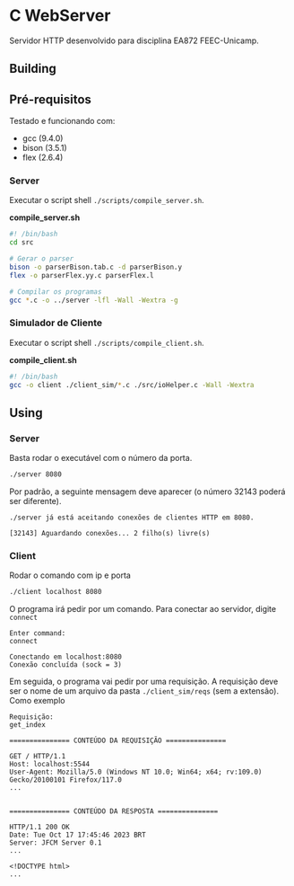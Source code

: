 # C WebServer

Servidor HTTP desenvolvido para disciplina EA872 FEEC-Unicamp.

## Building

## Pré-requisitos

Testado e funcionando com:
- gcc (9.4.0)
- bison (3.5.1)
- flex (2.6.4)

### Server

Executar o script shell `./scripts/compile_server.sh`.

**compile_server.sh**

```bash
#! /bin/bash
cd src

# Gerar o parser
bison -o parserBison.tab.c -d parserBison.y
flex -o parserFlex.yy.c parserFlex.l 

# Compilar os programas
gcc *.c -o ../server -lfl -Wall -Wextra -g
```

### Simulador de Cliente

Executar o script shell `./scripts/compile_client.sh`.

**compile_client.sh**

```bash
#! /bin/bash
gcc -o client ./client_sim/*.c ./src/ioHelper.c -Wall -Wextra
```

## Using

### Server

Basta rodar o executável com o número da porta.

```bash
./server 8080
```

Por padrão, a seguinte mensagem deve aparecer (o número 32143 poderá ser diferente).

```
./server já está aceitando conexões de clientes HTTP em 8080.

[32143] Aguardando conexões... 2 filho(s) livre(s)
```

### Client

Rodar o comando com ip e porta

```bash
./client localhost 8080
```

O programa irá pedir por um comando. Para conectar ao servidor, digite `connect`

```
Enter command:
connect

Conectando em localhost:8080
Conexão concluída (sock = 3)
```

Em seguida, o programa vai pedir por uma requisição. A requisição deve ser o nome de um arquivo da pasta `./client_sim/reqs` (sem a extensão). Como exemplo

```
Requisição:
get_index

=============== CONTEÚDO DA REQUISIÇÃO =============== 

GET / HTTP/1.1
Host: localhost:5544
User-Agent: Mozilla/5.0 (Windows NT 10.0; Win64; x64; rv:109.0) Gecko/20100101 Firefox/117.0
...


=============== CONTEÚDO DA RESPOSTA ===============

HTTP/1.1 200 OK
Date: Tue Oct 17 17:45:46 2023 BRT
Server: JFCM Server 0.1
...

<!DOCTYPE html>
...
```